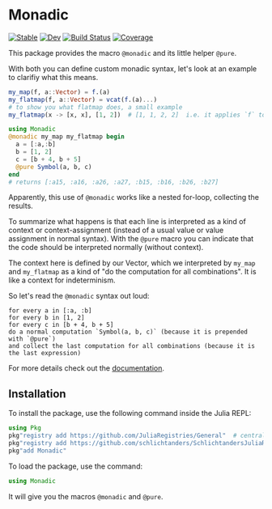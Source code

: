 Monadic
=======

[![Stable](https://img.shields.io/badge/docs-stable-blue.svg)](https://schlichtanders.github.io/Monadic.jl/stable)
[![Dev](https://img.shields.io/badge/docs-dev-blue.svg)](https://schlichtanders.github.io/Monadic.jl/dev)
[![Build Status](https://github.com/schlichtanders/Monadic.jl/workflows/CI/badge.svg)](https://github.com/schlichtanders/Monadic.jl/actions)
[![Coverage](https://codecov.io/gh/schlichtanders/Monadic.jl/branch/master/graph/badge.svg)](https://codecov.io/gh/schlichtanders/Monadic.jl)

This package provides the macro `@monadic` and its little helper `@pure`.

With both you can define custom monadic syntax, let's look at an example to clarifiy what this means.

```julia
my_map(f, a::Vector) = f.(a)
my_flatmap(f, a::Vector) = vcat(f.(a)...)
# to show you what flatmap does, a small example
my_flatmap(x -> [x, x], [1, 2])  # [1, 1, 2, 2]  i.e. it applies `f` to every element and concatenates all results

using Monadic
@monadic my_map my_flatmap begin
  a = [:a,:b]
  b = [1, 2]
  c = [b + 4, b + 5]
  @pure Symbol(a, b, c)
end
# returns [:a15, :a16, :a26, :a27, :b15, :b16, :b26, :b27]
```
Apparently, this use of `@monadic` works like a nested for-loop, collecting the results.

To summarize what happens is that each line is interpreted as a kind of context or context-assignment (instead of
a usual value or value assignment in normal syntax). With the `@pure` macro you can indicate that the code should be
 interpreted normally (without context).

The context here is defined by our Vector, which we interpreted by `my_map` and `my_flatmap` as a kind of "do the computation for all combinations". It is like a context for indeterminism.

So let's read the `@monadic` syntax out loud:
```
for every a in [:a, :b]
for every b in [1, 2]
for every c in [b + 4, b + 5]
do a normal computation `Symbol(a, b, c)` (because it is prepended with `@pure`)
and collect the last computation for all combinations (because it is the last expression)
```

For more details check out the [documentation](https://schlichtanders.github.io/Monadic.jl/dev/).

## Installation

To install the package, use the following command inside the Julia REPL:
```julia
using Pkg
pkg"registry add https://github.com/JuliaRegistries/General"  # central julia repository
pkg"registry add https://github.com/schlichtanders/SchlichtandersJuliaRegistry.jl"  # custom repository
pkg"add Monadic"
```
To load the package, use the command:
```julia
using Monadic
```
It will give you the macros `@monadic` and `@pure`.
